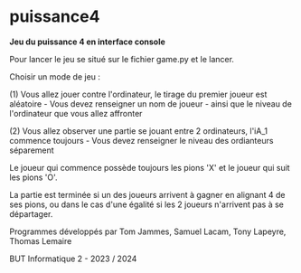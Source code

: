 # puissance4

**Jeu du puissance 4 en interface console**

Pour lancer le jeu se situé sur le fichier game.py et le lancer.

Choisir un mode de jeu :

(1) Vous allez jouer contre l'ordinateur, le tirage du premier joueur est aléatoire
    - Vous devez renseigner un nom de joueur
    - ainsi que le niveau de l'ordinateur que vous allez affronter

(2) Vous allez observer une partie se jouant entre 2 ordinateurs, l'iA_1 commence toujours
    - Vous devez renseigner le niveau des ordianteurs séparement

Le joueur qui commence possède toujours les pions 'X' et le joueur qui suit les pions 'O'.

La partie est terminée si un des joueurs arrivent à gagner en alignant 4 de ses pions,
ou dans le cas d'une égalité si les 2 joueurs n'arrivent pas à se départager.

Programmes développés par
Tom Jammes, Samuel Lacam, Tony Lapeyre, Thomas Lemaire

BUT Informatique 2 - 2023 / 2024
